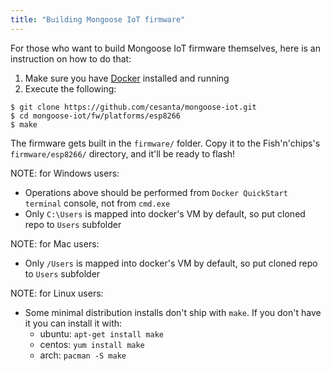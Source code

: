 ```yaml
---
title: "Building Mongoose IoT firmware"
---
```


For those who want to build Mongoose IoT firmware themselves, here is an
instruction on how to do that:

1. Make sure you have [Docker](https://www.docker.com/) installed and running
2. Execute the following:

```
$ git clone https://github.com/cesanta/mongoose-iot.git
$ cd mongoose-iot/fw/platforms/esp8266
$ make
```

The firmware gets built in the `firmware/` folder. Copy it to the
Fish'n'chips's `firmware/esp8266/` directory, and it'll be ready to flash!

NOTE: for Windows users:

- Operations above should be performed from `Docker QuickStart terminal` console, not from `cmd.exe`
- Only `C:\Users` is mapped into docker's VM by default, so put cloned repo to `Users` subfolder

NOTE: for Mac users:

- Only `/Users` is mapped into docker's VM by default, so put cloned repo to `Users` subfolder

NOTE: for Linux users:

- Some minimal distribution installs don't ship with `make`. If you don't have it you can install it with:
  - ubuntu: `apt-get install make`
  - centos: `yum install make`
  - arch: `pacman -S make`
